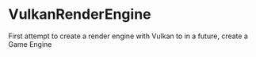 # VulkanRenderEngine
First attempt to create a render engine with Vulkan to in a future, create a Game Engine
